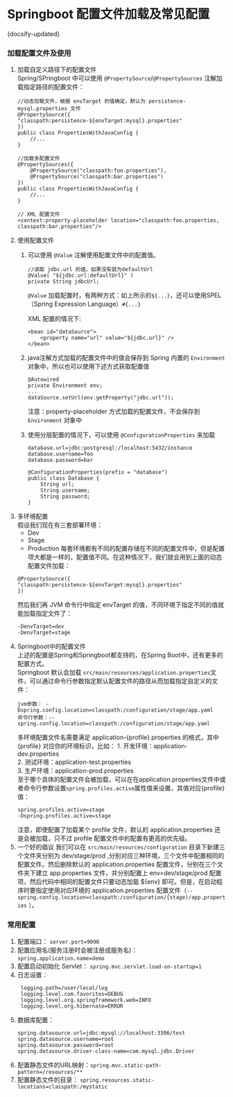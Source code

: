 # Springboot 配置文件加载及常见配置
{docsify-updated}


### 加载配置文件及使用
1. 加载自定义路径下的配置文件  
    Spring/SPringboot 中可以使用 `@PropertySource`/`@PropertySources` 注解加载指定路径的配置文件：
    ```
    //动态加载文件，根据 envTarget 的值确定，默认为 persistence-mysql.properties 文件
    @PropertySource({ 
    "classpath:persistence-${envTarget:mysql}.properties"
    })
    public class PropertiesWithJavaConfig {
        //...
    }

    //加载多配置文件
    @PropertySources({
        @PropertySource("classpath:foo.properties"),
        @PropertySource("classpath:bar.properties")
    })
    public class PropertiesWithJavaConfig {
        //...
    }

    // XML 配置文件
    <context:property-placeholder location="classpath:foo.properties, classpath:bar.properties"/>
    ```
2. 使用配置文件  
    1. 可以使用 `@Value` 注解使用配置文件中的配置值。  
        ```
        //读取 jdbc.url 的值，如果没有就为defaultUrl
        @Value( "${jdbc.url:defaultUrl}" )
        private String jdbcUrl;
        ```
		`@Value` 加载配置时，有两种方式：如上所示的`${...}`，还可以使用SPEL（Spring Expression Language）`#{...}`

        XML 配置的情况下:
        ```
        <bean id="dataSource">
            <property name="url" value="${jdbc.url}" />
        </bean>
        ```
    2. java注解方式加载的配置文件中的值会保存到 Spring 内置的 `Environment` 对象中，所以也可以使用下述方式获取配置值  
        ```
        @Autowired
        private Environment env;
        ...
        dataSource.setUrl(env.getProperty("jdbc.url"));
        ```
        注意：property-placeholder 方式加载的配置文件，不会保存到 `Environment` 对象中
    3. 使用分层配置的情况下，可以使用 `@ConfigurationProperties` 来加载  
        ```
        database.url=jdbc:postgresql:/localhost:5432/instance
        database.username=foo
        database.password=bar

        @ConfigurationProperties(prefix = "database")
        public class Database {
            String url;
            String username;
            String password;        
        }
        ```
3. 多环境配置  
    假设我们现在有三套部署环境：
    + Dev
    + Stage
    + Production
    每套环境都有不同的配置存储在不同的配置文件中，但是配置项大都是一样的，配置值不同。在这种情况下，我们就会用到上面的动态配置文件加载：
    ```
    @PropertySource({ 
    "classpath:persistence-${envTarget:mysql}.properties"
    })
    ```
    然后我们再 JVM 命令行中指定 envTarget 的值，不同环境下指定不同的值就能加载指定文件了：
    ```
    -DenvTarget=dev
    -DenvTarget=stage
    ```
4. Springboot中的配置文件  
    上述的配置是Spring和Springboot都支持的，在Spring Boot中，还有更多的配置方式。  
    Springboot 默认会加载 `src/main/resources/application.properties`文件，可以通过命令行参数指定默认配置文件的路径从而加载指定自定义的文件：
    ```
    jvm参数： -Dspring.config.location=classpath:/configuration/stage/app.yaml
    命令行参数：--spring.config.location=classpath:/configuration/stage/app.yaml
    ```
    多环境配置文件名需要满足 application-{profile}.properties 的格式，其中 {profile} 对应你的环境标识，比如：
       1. 开发环境：application-dev.properties  
       2. 测试环境：application-test.properties  
       3. 生产环境：application-prod.properties    
    至于哪个具体的配置文件会被加载，可以在在application.properties文件中或者命令行参数设置`spring.profiles.active`属性值来设置，其值对应{profile}值：
    ```
    spring.profiles.active=stage
    -Dspring.profiles.active=stage
    ```
    注意，即使配置了加载某个 profile 文件，默认的 application.properties 还是会被加载，只不过 profile 配置文件中的配置有更高的优先级。
5. 一个好的倡议
    我们可以在 `src/main/resources/configuration` 目录下新建三个文件夹分别为 dev/stage/prod ,分别对应三种环境，三个文件中配置相同的配置文件。然后删除默认的 application.properties 配置文件，分别在三个文件夹下建立 app.properties 文件，并分别配置上 env=dev/stage/prod 配置项，然后代码中相同的配置文件只要动态加载 ${env} 即可。但是，在启动程序时要指定使用对应环境的 application.properties 配置文件（`--spring.config.location=classpath:/configuration/{stage)/app.properties` ）。

### 常用配置
1. 配置端口： `server.port=9090` 
2. 配置应用名(服务注册时会被注册成服务名)： `spring.application.name=demo`
3. 配置启动初始化 Servlet： `spring.mvc.servlet.load-on-startup=1`
4. 日志设置：
   ```
    logging.path=/user/local/log
    logging.level.com.favorites=DEBUG
    logging.level.org.springframework.web=INFO
    logging.level.org.hibernate=ERROR
    ```
5. 数据库配置：
     ```
    spring.datasource.url=jdbc:mysql://localhost:3306/test
    spring.datasource.username=root
    spring.datasource.password=root
    spring.datasource.driver-class-name=com.mysql.jdbc.Driver
    ```
6. 配置静态文件的URL映射：`spring.mvc.static-path-pattern=/resources/**`
7. 配置静态文件的目录： `spring.resources.static-locations=classpath:/mystatic`

